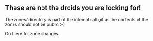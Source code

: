 ## These are not the droids you are locking for!

The zones/ directory is part of the internal salt git as the contents of the
zones should not be public :-)

Go there for zone changes.
